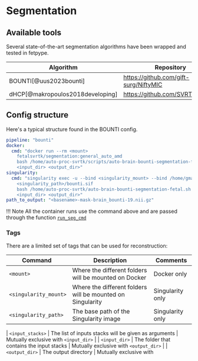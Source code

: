 # Segmentation

## Available tools
Several state-of-the-art segmentation algorithms have been wrapped and tested in fetpype.

| Algorithm                              | Repository                                               | Docker                                                                            |
| -------------------------------------- | --------------------------------------------------------- | ----------------------------------------------------------------------------------- |
| BOUNTI[@uus2023bounti]        | <https://github.com/gift-surg/NiftyMIC>  | <https://hub.docker.com/r/renbem/niftymic> |
| dHCP[@makropoulos2018developing]  |<https://github.com/SVRTK/SVRTK> | <https://hub.docker.com/r/fetalsvrtk/svrtk> |


## Config structure
Here's a typical structure found in the BOUNTI config. 
```yaml
pipeline: "bounti"
docker: 
  cmd: "docker run --rm <mount>
    fetalsvrtk/segmentation:general_auto_amd 
    bash /home/auto-proc-svrtk/scripts/auto-brain-bounti-segmentation-fetal.sh 
    <input_dir> <output_dir>"
singularity:
  cmd: "singularity exec -u --bind <singularity_mount> --bind /home/gmarti/tmp:/home/tmp_proc --nv
    <singularity_path>/bounti.sif
    bash /home/auto-proc-svrtk/auto-brain-bounti-segmentation-fetal.sh 
    <input_dir> <output_dir>"
path_to_output: "<basename>-mask-brain_bounti-19.nii.gz"
```

!!! Note
    All the container runs use the command above and are passed through the function [`run_seg_cmd`](api_nodes.md#fetpype.nodes.segmentation.run_seg_cmd)

### Tags
There are a limited set of tags that can be used for reconstruction: 

| <div style="width:150px">Command</div> | Description                                               | Comments                                                                            |
| -------------------------------------- | --------------------------------------------------------- | ----------------------------------------------------------------------------------- |
| `<mount>`                              | Where the different folders will be mounted on Docker               | Docker only                                             |
| `<singularity_mount>`                              | Where the different folders will be mounted on Singularity               | Singularity only                                             |
| `<singularity_path>`                   | The base path of the Singularity image               | Singularity only                                             |

| `<input_stacks>`                       | The list of inputs stacks will be given as arguments      | Mutually exclusive with `<input_dir>`                                               |
| `<input_dir>`                          | The folder that contains the input stacks                 | Mutually exclusive with `<output_dir>`                                              |
| `<output_dir>`                         | The output directory                                      | Mutually exclusive with 


